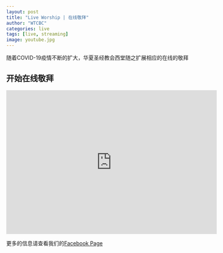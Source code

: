 ```yaml
---
layout: post
title: "Live Worship | 在线敬拜"
author: "WTCBC"
categories: live
tags: [live, streaming]
image: youtube.jpg
---
```


随着COVID-19疫情不断的扩大，华夏圣经教会西堂随之扩展相应的在线的敬拜

## 开始在线敬拜

<iframe src="https://www.facebook.com/plugins/video.php?href=https%3A%2F%2Fwww.facebook.com%2Fwestcbc%2Fvideos%2F635119313975287%2F&show_text=1&width=560" width="560" height="382" style="border:none;overflow:hidden" scrolling="no" frameborder="0" allowTransparency="true" allow="encrypted-media" allowFullScreen="true"></iframe>

更多的信息请查看我们的[Facebook Page](https://www.facebook.com/westcbc)